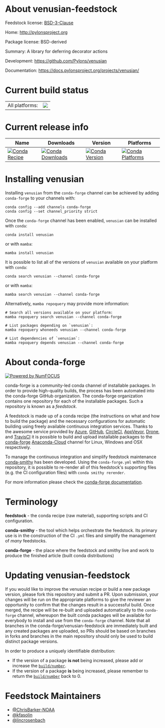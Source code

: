 About venusian-feedstock
========================

Feedstock license: [BSD-3-Clause](https://github.com/conda-forge/venusian-feedstock/blob/main/LICENSE.txt)

Home: http://pylonsproject.org

Package license: BSD-derived

Summary: A library for deferring decorator actions

Development: https://github.com/Pylons/venusian

Documentation: https://docs.pylonsproject.org/projects/venusian/

Current build status
====================


<table><tr><td>All platforms:</td>
    <td>
      <a href="https://dev.azure.com/conda-forge/feedstock-builds/_build/latest?definitionId=2570&branchName=main">
        <img src="https://dev.azure.com/conda-forge/feedstock-builds/_apis/build/status/venusian-feedstock?branchName=main">
      </a>
    </td>
  </tr>
</table>

Current release info
====================

| Name | Downloads | Version | Platforms |
| --- | --- | --- | --- |
| [![Conda Recipe](https://img.shields.io/badge/recipe-venusian-green.svg)](https://anaconda.org/conda-forge/venusian) | [![Conda Downloads](https://img.shields.io/conda/dn/conda-forge/venusian.svg)](https://anaconda.org/conda-forge/venusian) | [![Conda Version](https://img.shields.io/conda/vn/conda-forge/venusian.svg)](https://anaconda.org/conda-forge/venusian) | [![Conda Platforms](https://img.shields.io/conda/pn/conda-forge/venusian.svg)](https://anaconda.org/conda-forge/venusian) |

Installing venusian
===================

Installing `venusian` from the `conda-forge` channel can be achieved by adding `conda-forge` to your channels with:

```
conda config --add channels conda-forge
conda config --set channel_priority strict
```

Once the `conda-forge` channel has been enabled, `venusian` can be installed with `conda`:

```
conda install venusian
```

or with `mamba`:

```
mamba install venusian
```

It is possible to list all of the versions of `venusian` available on your platform with `conda`:

```
conda search venusian --channel conda-forge
```

or with `mamba`:

```
mamba search venusian --channel conda-forge
```

Alternatively, `mamba repoquery` may provide more information:

```
# Search all versions available on your platform:
mamba repoquery search venusian --channel conda-forge

# List packages depending on `venusian`:
mamba repoquery whoneeds venusian --channel conda-forge

# List dependencies of `venusian`:
mamba repoquery depends venusian --channel conda-forge
```


About conda-forge
=================

[![Powered by
NumFOCUS](https://img.shields.io/badge/powered%20by-NumFOCUS-orange.svg?style=flat&colorA=E1523D&colorB=007D8A)](https://numfocus.org)

conda-forge is a community-led conda channel of installable packages.
In order to provide high-quality builds, the process has been automated into the
conda-forge GitHub organization. The conda-forge organization contains one repository
for each of the installable packages. Such a repository is known as a *feedstock*.

A feedstock is made up of a conda recipe (the instructions on what and how to build
the package) and the necessary configurations for automatic building using freely
available continuous integration services. Thanks to the awesome service provided by
[Azure](https://azure.microsoft.com/en-us/services/devops/), [GitHub](https://github.com/),
[CircleCI](https://circleci.com/), [AppVeyor](https://www.appveyor.com/),
[Drone](https://cloud.drone.io/welcome), and [TravisCI](https://travis-ci.com/)
it is possible to build and upload installable packages to the
[conda-forge](https://anaconda.org/conda-forge) [Anaconda-Cloud](https://anaconda.org/)
channel for Linux, Windows and OSX respectively.

To manage the continuous integration and simplify feedstock maintenance
[conda-smithy](https://github.com/conda-forge/conda-smithy) has been developed.
Using the ``conda-forge.yml`` within this repository, it is possible to re-render all of
this feedstock's supporting files (e.g. the CI configuration files) with ``conda smithy rerender``.

For more information please check the [conda-forge documentation](https://conda-forge.org/docs/).

Terminology
===========

**feedstock** - the conda recipe (raw material), supporting scripts and CI configuration.

**conda-smithy** - the tool which helps orchestrate the feedstock.
                   Its primary use is in the construction of the CI ``.yml`` files
                   and simplify the management of *many* feedstocks.

**conda-forge** - the place where the feedstock and smithy live and work to
                  produce the finished article (built conda distributions)


Updating venusian-feedstock
===========================

If you would like to improve the venusian recipe or build a new
package version, please fork this repository and submit a PR. Upon submission,
your changes will be run on the appropriate platforms to give the reviewer an
opportunity to confirm that the changes result in a successful build. Once
merged, the recipe will be re-built and uploaded automatically to the
`conda-forge` channel, whereupon the built conda packages will be available for
everybody to install and use from the `conda-forge` channel.
Note that all branches in the conda-forge/venusian-feedstock are
immediately built and any created packages are uploaded, so PRs should be based
on branches in forks and branches in the main repository should only be used to
build distinct package versions.

In order to produce a uniquely identifiable distribution:
 * If the version of a package **is not** being increased, please add or increase
   the [``build/number``](https://docs.conda.io/projects/conda-build/en/latest/resources/define-metadata.html#build-number-and-string).
 * If the version of a package **is** being increased, please remember to return
   the [``build/number``](https://docs.conda.io/projects/conda-build/en/latest/resources/define-metadata.html#build-number-and-string)
   back to 0.

Feedstock Maintainers
=====================

* [@ChrisBarker-NOAA](https://github.com/ChrisBarker-NOAA/)
* [@kfasolin](https://github.com/kfasolin/)
* [@lincrosenbach](https://github.com/lincrosenbach/)

